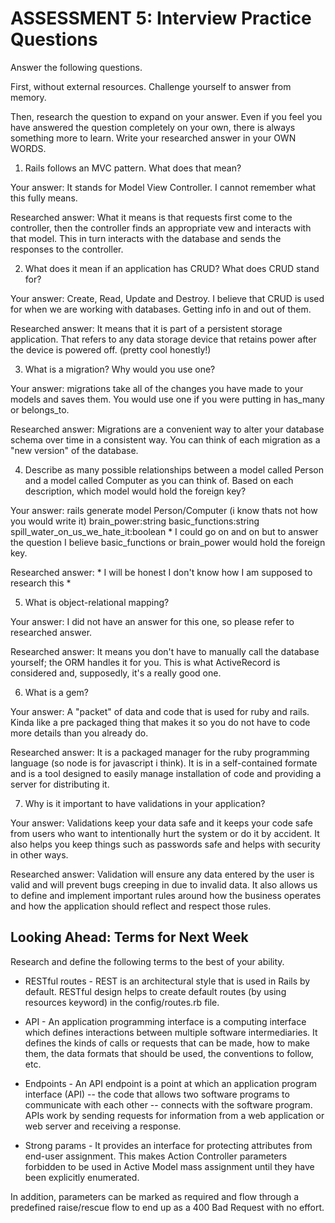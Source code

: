 # ASSESSMENT 5: Interview Practice Questions
Answer the following questions.

First, without external resources. Challenge yourself to answer from memory.

Then, research the question to expand on your answer. Even if you feel you have answered the question completely on your own, there is always something more to learn. Write your researched answer in your OWN WORDS.

1. Rails follows an MVC pattern. What does that mean?

  Your answer: It stands for Model View Controller. I cannot remember what this fully means.

  Researched answer: What it means is that requests first come to the controller, then the controller finds an appropriate vew and interacts with that model. This in turn interacts with the database and sends the responses to the controller.



2. What does it mean if an application has CRUD? What does CRUD stand for?

  Your answer: Create, Read, Update and Destroy. I believe that CRUD is used for when we are working with databases. Getting info in and out of them.

  Researched answer: It means that it is part of a persistent storage application. That refers to any data storage device that retains power after the device is powered off. (pretty cool honestly!)



3. What is a migration? Why would you use one?

  Your answer: migrations take all of the changes you have made to your models and saves them. You would use one if you were putting in has_many or belongs_to.

  Researched answer: Migrations are a convenient way to alter your database schema over time in a consistent way. You can think of each migration as a "new version" of the database.



4. Describe as many possible relationships between a model called Person and a model called Computer as you can think of. Based on each description, which model would hold the foreign key?

  Your answer: rails generate model Person/Computer (i know thats not how you would write it) brain_power:string basic_functions:string spill_water_on_us_we_hate_it:boolean * I could go on and on but to answer the question I believe basic_functions or brain_power would hold the foreign key.

  Researched answer: * I will be honest I don't know how I am supposed to research this *



5. What is object-relational mapping?

  Your answer: I did not have an answer for this one, so please refer to researched answer.

  Researched answer: It means you don't have to manually call the database yourself; the ORM handles it for you. This is what ActiveRecord is considered and, supposedly, it's a really good one. 



6. What is a gem?

  Your answer: A "packet" of data and code that is used for ruby and rails. Kinda like a pre packaged thing that makes it so you do not have to code more details than you already do.

  Researched answer: It is a packaged manager for the ruby programming language (so node is for javascript i think). It is in a self-contained formate and is a tool designed to easily manage installation of code and providing a server for distributing it.



7. Why is it important to have validations in your application?

  Your answer: Validations keep your data safe and it keeps your code safe from users who want to intentionally hurt the system or do it by accident. It also helps you keep things such as passwords safe and helps with security in other ways.

  Researched answer: Validation will ensure any data entered by the user is valid and will prevent bugs creeping in due to invalid data. It also allows us to define and implement important rules around how the business operates and how the application should reflect and respect those rules.



## Looking Ahead: Terms for Next Week

Research and define the following terms to the best of your ability.

- RESTful routes - REST is an architectural style that is used in Rails by default. RESTful design helps to create default routes (by using resources keyword) in the config/routes.rb file.

- API - An application programming interface is a computing interface which defines interactions between multiple software intermediaries. It defines the kinds of calls or requests that can be made, how to make them, the data formats that should be used, the conventions to follow, etc.

- Endpoints - An API endpoint is a point at which an application program interface (API) -- the code that allows two software programs to communicate with each other -- connects with the software program. APIs work by sending requests for information from a web application or web server and receiving a response.

- Strong params - It provides an interface for protecting attributes from end-user assignment. This makes Action Controller parameters forbidden to be used in Active Model mass assignment until they have been explicitly enumerated.

In addition, parameters can be marked as required and flow through a predefined raise/rescue flow to end up as a 400 Bad Request with no effort.
